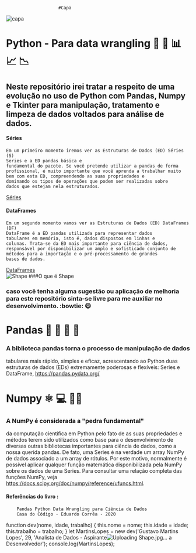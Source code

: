                         #Capa
![capa](https://user-images.githubusercontent.com/70769813/169872288-21ab9b12-cc10-47ca-bff2-b063d79d39d5.png)
 
# Python - Para data wrangling :crystal_ball: :mag_right: :bar_chart: :chart_with_upwards_trend: :chart_with_downwards_trend:
## Neste repositório irei tratar a respeito de uma evolução no uso de Python com Pandas, Numpy e Tkinter para manipulação, tratamento e limpeza de dados voltados para análise de dados.
#### Séries
    Em um primeiro momento iremos ver as Estruturas de Dados (ED) Séries (S)
    Series e a ED pandas básica e
    fundamental do pacote. Se você pretende utilizar a pandas de forma
    profissional, é muito importante que você aprenda a trabalhar muito
    bem com esta ED, compreendendo as suas propriedades e
    dominando os tipos de operações que podem ser realizadas sobre
    dados que estejam nela estruturados.
[Séries](https://github.com/Gustavo-H-Martins/PythonGetStart-DataScience/blob/main/primeiraParte-Series.py)
#### DataFrames
    Em um segundo momento vamos ver as Estruturas de Dados (ED) DataFrames (DF)
    DataFrame é a ED pandas utilizada para representar dados
    tabulares em memória, isto é, dados dispostos em linhas e
    colunas. Trata-se da ED mais importante para ciência de dados,
    responsável por disponibilizar um amplo e sofisticado conjunto de
    métodos para a importação e o pré-processamento de grandes
    bases de dados.

[DataFrames](https://github.com/Gustavo-H-Martins/PythonGetStart-DataScience/blob/main/segundaParteDataFrames.py)  
![Shape](https://user-images.githubusercontent.com/70769813/174393622-ec152b10-eb8e-403c-96fb-0d480e2a176f.jpg)
                                    ###O que é Shape
### caso você tenha alguma sugestão ou aplicação de melhoria para este repositório sinta-se livre para me auxiliar no desenvolvimento. :bowtie: :smile:
# Pandas 🐼 🐼 🐼 🐼
### A biblioteca pandas torna o processo de manipulação de dados
tabulares mais rápido, simples e eficaz, acrescentando ao Python
duas estruturas de dados (EDs) extremamente poderosas e
flexíveis: Series e DataFrame,
    https://pandas.pydata.org/


# Numpy ⚛️ 💻 🧑‍🔬
### A NumPy é considerada a "pedra fundamental"
da computação científica em Python pelo fato de as suas
propriedades e métodos terem sido utilizados como base para o
desenvolvimento de diversas outras bibliotecas importantes para
ciência de dados, como a nossa querida pandas.
De fato, uma Series é na verdade um array NumPy de dados
associado a um array de rótulos. Por este motivo, normalmente é
possível aplicar qualquer função matemática disponibilizada pela
NumPy sobre os dados de uma Series. Para consultar uma relação
completa das funções NumPy, veja
        https://docs.scipy.org/doc/numpy/reference/ufuncs.html.





#### Referências do livro :    
        Pandas Python Data Wrangling para Ciência de Dados
        Casa do Código - Eduardo Corrêa - 2020
function dev(nome, idade, trabalho) {
        this.nome = nome;
        this.idade = idade;
        this.trabalho = trabalho;
      }
      let MartinsLopes = new dev('Gustavo Martins Lopes', 29, 'Analista de Dados - Aspirante![Uploading Shape.jpg…]()
 a Desenvolvedor');
      console.log(MartinsLopes);
